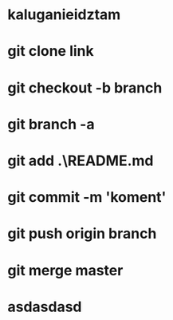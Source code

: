 # kaluganieidztam

# git clone link
# git checkout -b branch 
# git branch -a
# git add .\README.md
# git commit -m 'koment'
# git push origin branch
# git merge master
# asdasdasd 
